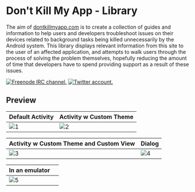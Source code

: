 # Don't Kill My App - Library

The aim of [dontkillmyapp.com](https://dontkillmyapp.com/problem) is to create a collection of guides and information to help users and developers troubleshoot issues on their devices related to background tasks being killed unnecessarily by the Android system. This library displays relevant information from this site to the user of an affected application, and attempts to walk users through the process of solving the problem themselves, hopefully reducing the amount of time that developers have to spend providing support as a result of these issues.

[![Freenode IRC channel.](https://img.shields.io/badge/irc.freenode.net-%23%23doubledotlabs-brightgreen.svg)](https://webchat.freenode.net/?channels=%23%23doubledotlabs&uio=MTY9dHJ1ZSY5PXRydWUmMTE9MjE1e1)
[![Twitter account.](https://img.shields.io/badge/twitter-%40doubledotlabs-blue.svg?color=43b4f9&logo=twitter)](https://twitter.com/doubledotlabs)


## Preview

| Default Activity | Activity w Custom Theme |
|-----------------------------------------|-------------------------|
| ![1](https://github.com/DoubleDotLabs/doki/raw/master/art/1.png) | ![2](https://github.com/DoubleDotLabs/doki/raw/master/art/2.png) |


| Activity w Custom Theme and Custom View | Dialog |
|-----------------------------------------|-------------------------|
| ![3](https://github.com/DoubleDotLabs/doki/raw/master/art/3.png) | ![4](https://github.com/DoubleDotLabs/doki/raw/master/art/4.png) |


| In an emulator |  |
|-----------------------------------------|-------------------------|
| ![5](https://github.com/DoubleDotLabs/doki/raw/master/art/5.png) |  |
